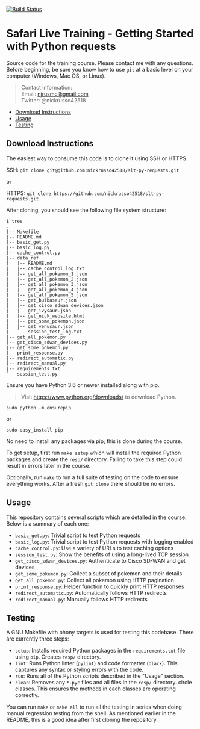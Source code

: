 [![Build Status](
https://travis-ci.com/nickrusso42518/slt-py-requests.svg?branch=master)](
https://travis-ci.com/nickrusso42518/slt-py-requests)

# Safari Live Training - Getting Started with Python requests
Source code for the training course. Please contact me with any questions.
Before beginning, be sure you know how to use `git` at a basic level on
your computer (Windows, Mac OS, or Linux).


> Contact information:\
> Email:    njrusmc@gmail.com\
> Twitter:  @nickrusso42518

  * [Download Instructions](#download-instructions)
  * [Usage](#usage)
  * [Testing](#testing)

## Download Instructions
The easiest way to consume this code is to clone it using SSH or HTTPS.

SSH: `git clone git@github.com:nickrusso42518/slt-py-requests.git`

or

HTTPS: `git clone https://github.com/nickrusso42518/slt-py-requests.git`

After cloning, you should see the following file system structure:

```
$ tree
.
|-- Makefile
|-- README.md
|-- basic_get.py
|-- basic_log.py
|-- cache_control.py
|-- data_ref
|   |-- README.md
|   |-- cache_control_log.txt
|   |-- get_all_pokemon_1.json
|   |-- get_all_pokemon_2.json
|   |-- get_all_pokemon_3.json
|   |-- get_all_pokemon_4.json
|   |-- get_all_pokemon_5.json
|   |-- get_bulbasaur.json
|   |-- get_cisco_sdwan_devices.json
|   |-- get_ivysaur.json
|   |-- get_nick_website.html
|   |-- get_some_pokemon.json
|   |-- get_venusaur.json
|   `-- session_test_log.txt
|-- get_all_pokemon.py
|-- get_cisco_sdwan_devices.py
|-- get_some_pokemon.py
|-- print_response.py
|-- redirect_automatic.py
|-- redirect_manual.py
|-- requirements.txt
`-- session_test.py
```

Ensure you have Python 3.6 or newer installed along with pip.

> Visit https://www.python.org/downloads/ to download Python.

`sudo python -m ensurepip`

or

`sudo easy_install pip`

No need to install any packages via pip; this is done during the course.

To get setup, first run `make setup` which will install the required
Python packages and create the `resp/` directory. Failing to take
this step could result in errors later in the course.

Optionally, run `make` to run a full suite of testing on the code
to ensure everything works. After a fresh `git clone` there should
be no errors.

## Usage
This repository contains several scripts which are detailed in the course.
Below is a summary of each one:
  * `basic_get.py`: Trivial script to test Python requests
  * `basic_log.py`: Trivial script to test Python requests with logging enabled
  * `cache_control.py`: Use a variety of URLs to test caching options
  * `session_test.py`: Show the benefits of using a long-lived TCP session
  * `get_cisco_sdwan_devices.py`: Authenticate to Cisco SD-WAN and get devices
  * `get_some_pokemon.py`: Collect a subset of pokemon and their details
  * `get_all_pokemon.py`: Collect all pokemon using HTTP pagination
  * `print_response.py`: Helper function to quickly print HTTP responses
  * `redirect_automatic.py`: Automatically follows HTTP redirects
  * `redirect_manual.py`: Manually follows HTTP redirects

## Testing
A GNU Makefile with phony targets is used for testing this codebase.
There are currently three steps:
  * `setup`: Installs required Python packages in the `requirements.txt`
    file using `pip`. Creates `resp/` directory.
  * `lint`: Runs Python linter (`pylint`) and code formatter (`black`).
    This captures any syntax or styling errors with the code.
  * `run`: Runs all of the Python scripts described in the "Usage" section.
  * `clean`: Removes any `*.pyc` files and all files in the `resp/` directory.
    circle classes. This ensures the methods in each classes are operating
    correctly.

You can run `make` or `make all` to run all the testing in series when doing
manual regression testing from the shell. As mentioned earlier in the README,
this is a good idea after first cloning the repository.
